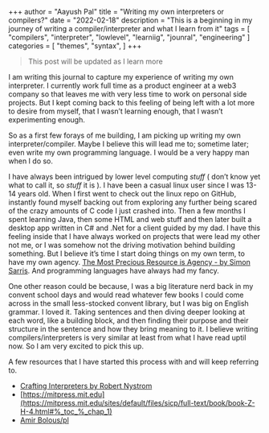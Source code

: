 +++
author = "Aayush Pal"
title = "Writing my own interpreters or compilers?"
date = "2022-02-18"
description = "This is a beginning in my journey of writing a compiler/interpreter and what I learn from it"
tags = [
    "compilers",
    "interpreter",
	"lowlevel",
	"learniig",
	"jounral",
	"engineering"
]
categories = [
    "themes",
    "syntax",
]
+++
  
> This post will be updated as I learn more

I am writing this journal to capture my experience of writing my own interpreter. I currently work full time as a product engineer at a web3 company so that leaves me with very less time to work on personal side projects. But I kept coming back to this feeling of being left with a lot more to desire from myself, that I wasn’t learning enough, that I wasn’t experimenting enough.

So as a first few forays of me building, I am picking up writing my own interpreter/compiler. Maybe I believe this will lead me to; sometime later; even write my own programming language. I would be a very happy man when I do so.

I have always been intrigued by lower level computing *stuff* ( don’t know yet what to call it, so *stuff* it is ). I have been a casual linux user since I was 13-14 years old. When I first went to check out the linux repo on GitHub, instantly found myself backing out from exploring any further being scared of the crazy amounts of C code I just crashed into. Then a few months I spent learning Java, then some HTML and web stuff and then later built a desktop app written in C# and .Net for a client guided by my dad. I have this feeling inside that I have always worked on projects that were lead my other not me, or I was somehow not the driving motivation behind building something. But I believe it’s time I start doing things on my own term, to have my own agency. [The Most Precious Resource is Agency - by Simon Sarris](https://simonsarris.substack.com/p/the-most-precious-resource-is-agency?utm_source=url). And programming languages have always had my fancy.

One other reason could be because, I was a big literature nerd back in my convent school days and would read whatever few books I could come across in the small less-stocked convent library, but I was big on English grammar. I loved it.
Taking sentences and then diving deeper looking at each word, like a building block, and then finding their purpose and their structure in the sentence and how they bring meaning to it. I believe writing compilers/interpreters is very similar at least from what I have read uptil now. So I am very excited to pick this up.

A few resources that I have started this process with and will keep referring to.

- [Crafting Interpreters by Robert Nystrom](https://craftinginterpreters.com/)
- [https://mitpress.mit.edu](https://mitpress.mit.edu/sites/default/files/sicp/full-text/book/book-Z-H-4.html#%_toc_%_chap_1)
- [Amir Bolous/pl](https://amirbolous.com/posts/pl)